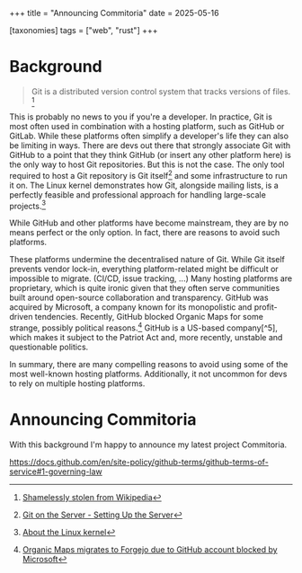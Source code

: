 +++
title = "Announcing Commitoria"
date = 2025-05-16

[taxonomies]
tags = ["web", "rust"]
+++

# Background

> Git is a distributed version control system that tracks versions of files. [^1]

This is probably no news to you if you're a developer.
In practice, Git is most often used in combination with a hosting platform, such as GitHub or GitLab.
While these platforms often simplify a developer's life they can also be limiting in ways.
There are devs out there that strongly associate Git with GitHub to a point that they think GitHub (or insert any other platform here) is the only way to host Git repositories.
But this is not the case.
The only tool required to host a Git repository is Git itself[^2]  and some infrastructure to run it on.
The Linux kernel demonstrates how Git, alongside mailing lists, is a perfectly feasible and professional approach for handling large-scale projects.[^3]

While GitHub and other platforms have become mainstream, they are by no means perfect or the only option.
In fact, there are reasons to avoid such platforms.

These platforms undermine the decentralised nature of Git.
While Git itself prevents vendor lock-in, everything platform-related might be difficult or impossible to migrate. (CI/CD, issue tracking, ...)
Many hosting platforms are proprietary, which is quite ironic given that they often serve communities built around open-source collaboration and transparency.
GitHub was acquired by Microsoft, a company known for its monopolistic and profit-driven tendencies.
Recently, GitHub blocked Organic Maps for some strange, possibly political reasons.[^4]
GitHub is a US-based company[^5], which makes it subject to the Patriot Act and, more recently, unstable and questionable politics.

In summary, there are many compelling reasons to avoid using some of the most well-known hosting platforms.
Additionally, it not uncommon for devs to rely on multiple hosting platforms.

# Announcing Commitoria

With this background I'm happy to announce my latest project Commitoria.


[^1]: [Shamelessly stolen from Wikipedia](https://en.wikipedia.org/wiki/Git)

[^2]: [Git on the Server - Setting Up the Server](https://git-scm.com/book/en/v2/Git-on-the-Server-Setting-Up-the-Server)

[^3]: [About the Linux kernel](https://git.kernel.org/pub/scm/linux/kernel/git/torvalds/linux.git/about/)

[^4]: [Organic Maps migrates to Forgejo due to GitHub account blocked by Microsoft](https://alternativeto.net/news/2025/3/organic-maps-migrates-to-forgejo-due-to-github-account-blocked-by-microsoft/)

https://docs.github.com/en/site-policy/github-terms/github-terms-of-service#1-governing-law
